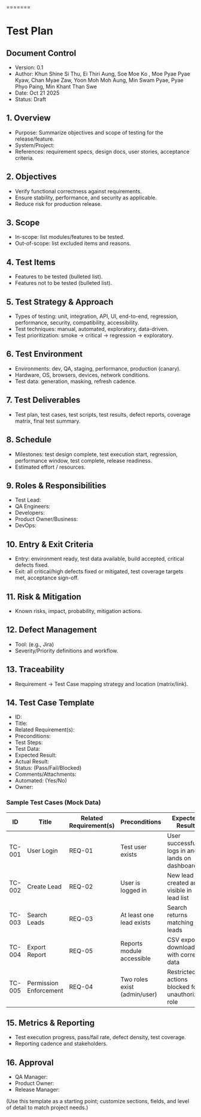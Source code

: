=======
# Test Plan

## Document Control
- Version: 0.1
- Author: Khun Shine Si Thu, Ei Thiri Aung, Soe Moe Ko , Moe Pyae Pyae Kyaw, Chan Myae Zaw, Yoon Moh Moh Aung, Min Swam Pyae, Pyae Phyo Paing, Min Khant Than Swe
- Date: Oct 21 2025
- Status: Draft

## 1. Overview
- Purpose: Summarize objectives and scope of testing for the release/feature.
- System/Project: 
- References: requirement specs, design docs, user stories, acceptance criteria.

## 2. Objectives
- Verify functional correctness against requirements.
- Ensure stability, performance, and security as applicable.
- Reduce risk for production release.

## 3. Scope
- In-scope: list modules/features to be tested.
- Out-of-scope: list excluded items and reasons.

## 4. Test Items
- Features to be tested (bulleted list).
- Features not to be tested (bulleted list).

## 5. Test Strategy & Approach
- Types of testing: unit, integration, API, UI, end-to-end, regression, performance, security, compatibility, accessibility.
- Test techniques: manual, automated, exploratory, data-driven.
- Test prioritization: smoke -> critical -> regression -> exploratory.

## 6. Test Environment
- Environments: dev, QA, staging, performance, production (canary).
- Hardware, OS, browsers, devices, network conditions.
- Test data: generation, masking, refresh cadence.

## 7. Test Deliverables
- Test plan, test cases, test scripts, test results, defect reports, coverage matrix, final test summary.

## 8. Schedule
- Milestones: test design complete, test execution start, regression, performance window, test complete, release readiness.
- Estimated effort / resources.

## 9. Roles & Responsibilities
- Test Lead:
- QA Engineers:
- Developers:
- Product Owner/Business:
- DevOps:

## 10. Entry & Exit Criteria
- Entry: environment ready, test data available, build accepted, critical defects fixed.
- Exit: all critical/high defects fixed or mitigated, test coverage targets met, acceptance sign-off.

## 11. Risk & Mitigation
- Known risks, impact, probability, mitigation actions.

## 12. Defect Management
- Tool: (e.g., Jira)
- Severity/Priority definitions and workflow.

## 13. Traceability
- Requirement -> Test Case mapping strategy and location (matrix/link).

## 14. Test Case Template
- ID:
- Title:
- Related Requirement(s):
- Preconditions:
- Test Steps:
- Test Data:
- Expected Result:
- Actual Result:
- Status: (Pass/Fail/Blocked)
- Comments/Attachments:
- Automated: (Yes/No)
- Owner:

### Sample Test Cases (Mock Data)

| ID      | Title                | Related Requirement(s) | Preconditions                     | Expected Result                                  |
|---------|----------------------|------------------------|------------------------------------|--------------------------------------------------|
| TC-001  | User Login           | REQ-01                 | Test user exists                   | User successfully logs in and lands on dashboard |
| TC-002  | Create Lead          | REQ-02                 | User is logged in                  | New lead is created and visible in lead list     |
| TC-003  | Search Leads         | REQ-03                 | At least one lead exists           | Search returns matching leads                    |
| TC-004  | Export Report        | REQ-05                 | Reports module accessible          | CSV export downloads with correct data           |
| TC-005  | Permission Enforcement| REQ-04                | Two roles exist (admin/user)       | Restricted actions blocked for unauthorized role |

## 15. Metrics & Reporting
- Test execution progress, pass/fail rate, defect density, test coverage.
- Reporting cadence and stakeholders.

## 16. Approval
- QA Manager:
- Product Owner:
- Release Manager:

(Use this template as a starting point; customize sections, fields, and level of detail to match project needs.)



